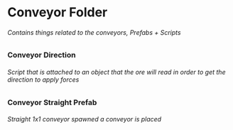 # Conveyor Folder
###### Contains things related to the conveyors, Prefabs + Scripts
### Conveyor Direction
###### Script that is attached to an object that the ore will read in order to get the direction to apply forces
### Conveyor Straight Prefab
###### Straight 1x1 conveyor spawned a conveyor is placed
